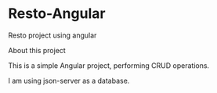 # Resto-Angular
Resto project using angular

About this project

This is a simple Angular project, performing CRUD operations. 

I am using json-server as a database.

 








